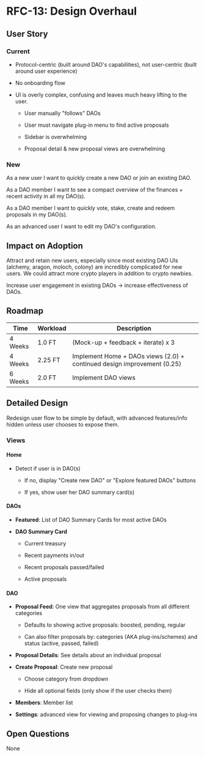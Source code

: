 # RFC-13: Design Overhaul

## User Story

### Current

-   Protocol-centric (built around DAO's capabilities), not user-centric (built around user experience)

-   No onboarding flow

-   UI is overly complex, confusing and leaves much heavy lifting to the user.

    -   User manually "follows" DAOs

    -   User must navigate plug-in menu to find active proposals

    -   Sidebar is overwhelming

    -   Proposal detail & new proposal views are overwhelming

### New

As a new user I want to quickly create a new DAO or join an existing DAO.

As a DAO member I want to see a compact overview of the finances +
recent activity in all my DAO(s).

As a DAO member I want to quickly vote, stake, create and redeem proposals in my
DAO(s).

As an advanced user I want to edit my DAO's configuration.

## Impact on Adoption

Attract and retain new users, especially since most existing DAO UIs (alchemy, aragon, moloch, colony) are incredibly complicated for new users. We could attract more crypto players in addition to crypto newbies.

Increase user engagement in existing DAOs -> increase effectiveness of DAOs.

## Roadmap

| Time | Workload | Description |
|-|-|-|
| 4 Weeks | 1.0 FT | (Mock-up + feedback + iterate) x 3 |
| 4 Weeks | 2.25 FT | Implement Home + DAOs views (2.0) + continued design improvement (0.25) |
| 6 Weeks | 2.0 FT | Implement DAO views |

## Detailed Design

Redesign user flow to be simple by default, with advanced features/info hidden unless user chooses to expose them.

### Views

#### Home

-   Detect if user is in DAO(s)

    -   If no, display "Create new DAO" or "Explore featured DAOs" buttons

    -   If yes, show user her DAO summary card(s)

#### DAOs

-   **Featured**: List of DAO Summary Cards for most active DAOs

-   **DAO Summary Card**

      -   Current treasury

      -   Recent payments in/out

      -   Recent proposals passed/failed

      -   Active proposals

#### DAO

-   **Proposal Feed**: One view that aggregates proposals from all different categories

    -   Defaults to showing active proposals: boosted, pending, regular

    -   Can also filter proposals by: categories (AKA plug-ins/schemes) and status (active, passed, failed)

-   **Proposal Details**: See details about an individual proposal

-   **Create Proposal**: Create new proposal

    -   Choose category from dropdown

    -   Hide all optional fields (only show if the user checks them)

- **Members**: Member list

- **Settings**: advanced view for viewing and proposing changes to plug-ins

## Open Questions

None
